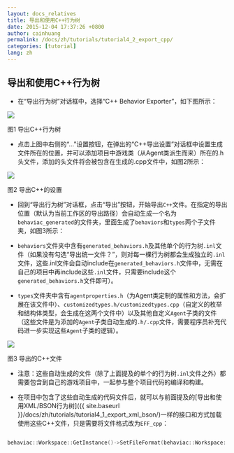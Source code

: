 ```yaml
---
layout: docs_relatives
title: 导出和使用C++行为树
date: 2015-12-04 17:37:26 +0800
author: cainhuang
permalink: /docs/zh/tutorials/tutorial4_2_export_cpp/
categories: [tutorial]
lang: zh
---
```


## 导出和使用C++行为树
- 在“导出行为树”对话框中，选择“C++ Behavior Exporter”，如下图所示：

![]({{site.url}}{{site.baseurl}}/img/tutorials/tutorial4/exportCpp.png)

图1 导出C++行为树

- 点击上图中右侧的“…”设置按钮，在弹出的“C++导出设置”对话框中设置生成文件所在的位置，并可以添加项目中游戏类（从Agent类派生而来）所在的.h头文件，添加的头文件将会被包含在生成的.cpp文件中，如图2所示：

![]({{site.url}}{{site.baseurl}}/img/tutorials/tutorial4/cppExportSettings.png)

图2 导出C++的设置

- 回到“导出行为树”对话框，点击“导出”按钮，开始导出`C++`文件。在指定的导出位置（默认为当前工作区的导出路径）会自动生成一个名为`behaviac_generated`的文件夹，里面生成了`behaviors`和`types`两个子文件夹，如图3所示：

 - `behaviors`文件夹中含有`generated_behaviors.h`及其他单个的行为树`.inl`文件（如果没有勾选“导出统一文件？”，则对每一棵行为树都会生成独立的`.inl`文件，这些.inl文件会自动include在`generated_behaviors.h`文件中，无需在自己的项目中再include这些`.inl`文件，只需要include这个`generated_behaviors.h`文件即可）。
 - `types`文件夹中含有`agentproperties.h`（为Agent类定制的属性和方法，会扩展在该文件中）、`customizedtypes.h/customizedtypes.cpp`（自定义的枚举和结构体类型，会生成在这两个文件中）以及其他自定义`Agent`子类的文件（这些文件是为添加的`Agent`子类自动生成的`.h/.cpp`文件，需要程序员补充代码进一步实现这些`Agent`子类的逻辑）。

![]({{site.url}}{{site.baseurl}}/img/tutorials/tutorial4/exportedCppFiles.png)

图3 导出的C++文件

- 注意：这些自动生成的文件（除了上面提及的单个的行为树`.inl`文件之外）都需要包含到自己的游戏项目中，一起参与整个项目代码的编译和构建。

- 在项目中包含了这些自动生成的代码文件后，就可以与前面提及的[导出和使用XML/BSON行为树]({{ site.baseurl }}/docs/zh/tutorials/tutorial4_1_export_xml_bson/)一样的接口和方式加载使用这些C++文件，只是需要将文件格式改为`EFF_cpp`：

``` c++

behaviac::Workspace::GetInstance()->SetFileFormat(behaviac::Workspace::EFF_cpp);

```
